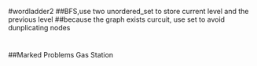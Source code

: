 #wordladder2
##BFS,use two unordered_set to store current level and the previous level
##because the graph exists curcuit, use set to avoid dunplicating nodes
#
##Marked Problems
Gas Station
